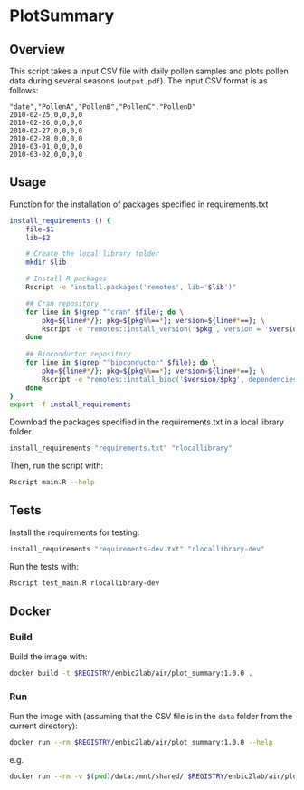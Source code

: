 # PlotSummary

## Overview 

This script takes a input CSV file with daily pollen samples and plots pollen data during several seasons (`output.pdf`). The input CSV format is as follows:

```csv
"date","PollenA","PollenB","PollenC","PollenD"
2010-02-25,0,0,0,0
2010-02-26,0,0,0,0
2010-02-27,0,0,0,0
2010-02-28,0,0,0,0
2010-03-01,0,0,0,0
2010-03-02,0,0,0,0
```

## Usage

Function for the installation of packages specified in requirements.txt

```sh
install_requirements () {
    file=$1
    lib=$2

    # Create the local library folder
    mkdir $lib

    # Install R packages
    Rscript -e "install.packages('remotes', lib='$lib')"

    ## Cran repository
    for line in $(grep "^cran" $file); do \
        pkg=${line#*/}; pkg=${pkg%%==*}; version=${line#*==}; \
        Rscript -e "remotes::install_version('$pkg', version = '$version', dependencies = TRUE, lib='$lib')" || exit 1; \
    done
        
    ## Bioconductor repository
    for line in $(grep "^bioconductor" $file); do \
        pkg=${line#*/}; pkg=${pkg%%==*}; version=${line#*==}; \
        Rscript -e "remotes::install_bioc('$version/$pkg', dependencies = TRUE, lib='$lib')" || exit 1; \
    done
}
export -f install_requirements
```

Download the packages specified in the requirements.txt in a local library folder

```sh
install_requirements "requirements.txt" "rlocallibrary"
```

Then, run the script with:

```sh
Rscript main.R --help
```

## Tests

Install the requirements for testing:

```sh
install_requirements "requirements-dev.txt" "rlocallibrary-dev"
```

Run the tests with:

```sh
Rscript test_main.R rlocallibrary-dev
```

## Docker

### Build

Build the image with:

```sh
docker build -t $REGISTRY/enbic2lab/air/plot_summary:1.0.0 .
```

### Run

Run the image with (assuming that the CSV file is in the `data` folder from the current directory):

```sh
docker run --rm $REGISTRY/enbic2lab/air/plot_summary:1.0.0 --help
```

e.g.

```sh
docker run --rm -v $(pwd)/data:/mnt/shared/ $REGISTRY/enbic2lab/air/plot_summary:1.0.0 --filepath /mnt/shared/munich.csv --pollen Alnus
```